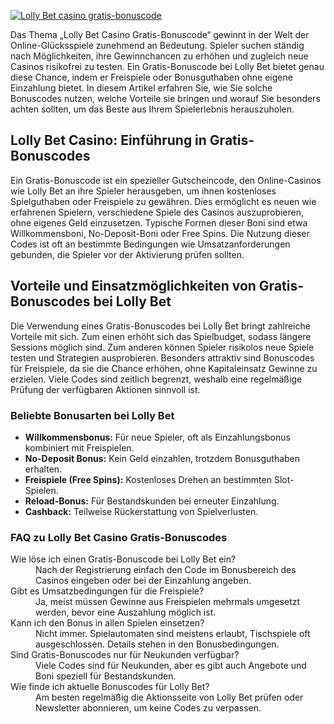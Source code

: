 [![Lolly Bet casino gratis-bonuscode](https://123-caf.pages.dev/gitsignup.png)](https://vrmoo.ru/Bt82HjjY)

<p>Das Thema „Lolly Bet Casino Gratis-Bonuscode“ gewinnt in der Welt der Online-Glücksspiele zunehmend an Bedeutung. Spieler suchen ständig nach Möglichkeiten, ihre Gewinnchancen zu erhöhen und zugleich neue Casinos risikofrei zu testen. Ein Gratis-Bonuscode bei Lolly Bet bietet genau diese Chance, indem er Freispiele oder Bonusguthaben ohne eigene Einzahlung bietet. In diesem Artikel erfahren Sie, wie Sie solche Bonuscodes nutzen, welche Vorteile sie bringen und worauf Sie besonders achten sollten, um das Beste aus Ihrem Spielerlebnis herauszuholen.</p>  <h2>Lolly Bet Casino: Einführung in Gratis-Bonuscodes</h2> <p>Ein Gratis-Bonuscode ist ein spezieller Gutscheincode, den Online-Casinos wie Lolly Bet an ihre Spieler herausgeben, um ihnen kostenloses Spielguthaben oder Freispiele zu gewähren. Dies ermöglicht es neuen wie erfahrenen Spielern, verschiedene Spiele des Casinos auszuprobieren, ohne eigenes Geld einzusetzen. Typische Formen dieser Boni sind etwa Willkommensboni, No-Deposit-Boni oder Free Spins. Die Nutzung dieser Codes ist oft an bestimmte Bedingungen wie Umsatzanforderungen gebunden, die Spieler vor der Aktivierung prüfen sollten.</p>  <h2>Vorteile und Einsatzmöglichkeiten von Gratis-Bonuscodes bei Lolly Bet</h2> <p>Die Verwendung eines Gratis-Bonuscodes bei Lolly Bet bringt zahlreiche Vorteile mit sich. Zum einen erhöht sich das Spielbudget, sodass längere Sessions möglich sind. Zum anderen können Spieler risikolos neue Spiele testen und Strategien ausprobieren. Besonders attraktiv sind Bonuscodes für Freispiele, da sie die Chance erhöhen, ohne Kapitaleinsatz Gewinne zu erzielen. Viele Codes sind zeitlich begrenzt, weshalb eine regelmäßige Prüfung der verfügbaren Aktionen sinnvoll ist.</p>  <h3>Beliebte Bonusarten bei Lolly Bet</h3> <ul>   <li><strong>Willkommensbonus:</strong> Für neue Spieler, oft als Einzahlungsbonus kombiniert mit Freispielen.</li>   <li><strong>No-Deposit Bonus:</strong> Kein Geld einzahlen, trotzdem Bonusguthaben erhalten.</li>   <li><strong>Freispiele (Free Spins):</strong> Kostenloses Drehen an bestimmten Slot-Spielen.</li>   <li><strong>Reload-Bonus:</strong> Für Bestandskunden bei erneuter Einzahlung.</li>   <li><strong>Cashback:</strong> Teilweise Rückerstattung von Spielverlusten.</li> </ul>  <h3>FAQ zu Lolly Bet Casino Gratis-Bonuscodes</h3> <dl>   <dt>Wie löse ich einen Gratis-Bonuscode bei Lolly Bet ein?</dt>   <dd>Nach der Registrierung einfach den Code im Bonusbereich des Casinos eingeben oder bei der Einzahlung angeben.</dd>    <dt>Gibt es Umsatzbedingungen für die Freispiele?</dt>   <dd>Ja, meist müssen Gewinne aus Freispielen mehrmals umgesetzt werden, bevor eine Auszahlung möglich ist.</dd>    <dt>Kann ich den Bonus in allen Spielen einsetzen?</dt>   <dd>Nicht immer. Spielautomaten sind meistens erlaubt, Tischspiele oft ausgeschlossen. Details stehen in den Bonusbedingungen.</dd>    <dt>Sind Gratis-Bonuscodes nur für Neukunden verfügbar?</dt>   <dd>Viele Codes sind für Neukunden, aber es gibt auch Angebote und Boni speziell für Bestandskunden.</dd>    <dt>Wie finde ich aktuelle Bonuscodes für Lolly Bet?</dt>   <dd>Am besten regelmäßig die Aktionsseite von Lolly Bet prüfen oder Newsletter abonnieren, um keine Codes zu verpassen.</dd> </dl>